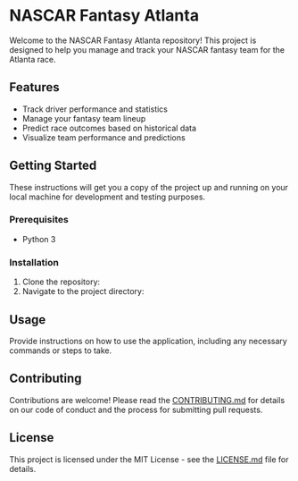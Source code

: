 # NASCAR Fantasy Atlanta

Welcome to the NASCAR Fantasy Atlanta repository! This project is designed to help you manage and track your NASCAR fantasy team for the Atlanta race.

## Features

- Track driver performance and statistics
- Manage your fantasy team lineup
- Predict race outcomes based on historical data
- Visualize team performance and predictions

## Getting Started

These instructions will get you a copy of the project up and running on your local machine for development and testing purposes.

### Prerequisites

- Python  3

### Installation

1. Clone the repository:
2. Navigate to the project directory:


## Usage

Provide instructions on how to use the application, including any necessary commands or steps to take.

## Contributing

Contributions are welcome! Please read the [CONTRIBUTING.md](CONTRIBUTING.md) for details on our code of conduct and the process for submitting pull requests.

## License

This project is licensed under the MIT License - see the [LICENSE.md](LICENSE.md) file for details.







